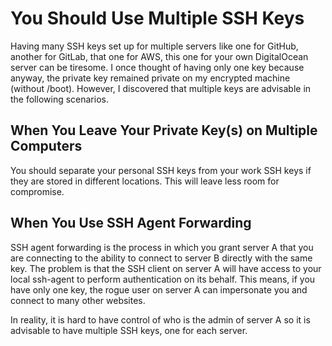 # You Should Use Multiple SSH Keys

Having many SSH keys set up for multiple servers like one for GitHub, another for GitLab, that one for AWS, this one for your own DigitalOcean server can be tiresome. I once thought of having only one key because anyway, the private key remained private on my encrypted machine (without /boot). However, I discovered that multiple keys are advisable in the following scenarios.

## When You Leave Your Private Key(s) on Multiple Computers

You should separate your personal SSH keys from your work SSH keys if they are stored in different locations. This will leave less room for compromise.

## When You Use SSH Agent Forwarding

SSH agent forwarding is the process in which you grant server A that you are connecting to the ability to connect to server B directly with the same key. The problem is that the SSH client on server A will have access to your local ssh-agent to perform authentication on its behalf. This means, if you have only one key, the rogue user on server A can impersonate you and connect to many other websites.

In reality, it is hard to have control of who is the admin of server A so it is advisable to have multiple SSH keys, one for each server.
